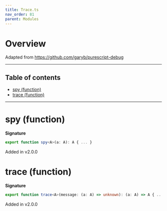 ```yaml
---
title: Trace.ts
nav_order: 81
parent: Modules
---
```


# Overview

Adapted from https://github.com/garyb/purescript-debug

---

<h2 class="text-delta">Table of contents</h2>

- [spy (function)](#spy-function)
- [trace (function)](#trace-function)

---

# spy (function)

**Signature**

```ts
export function spy<A>(a: A): A { ... }
```

Added in v2.0.0

# trace (function)

**Signature**

```ts
export function trace<A>(message: (a: A) => unknown): (a: A) => A { ... }
```

Added in v2.0.0
